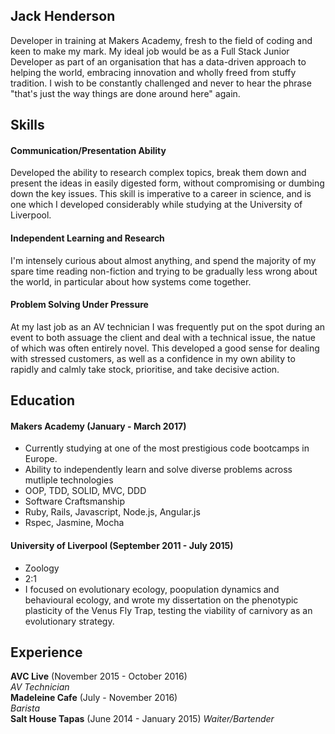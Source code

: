 ## Jack Henderson

Developer in training at Makers Academy, fresh to the field of coding and keen to make my mark. My ideal job would be as a Full Stack Junior Developer as part of an organisation that has a data-driven approach to helping the world, embracing innovation and wholly freed from stuffy tradition. I wish to be constantly challenged and never to hear the phrase "that's just the way things are done around here" again. 

## Skills

#### Communication/Presentation Ability

Developed the ability to research complex topics, break them down and present the ideas in easily digested form, without compromising or dumbing down the key issues. This skill is imperative to a career in science, and is one which I developed considerably while studying at the University of Liverpool. 

#### Independent Learning and Research
I'm intensely curious about almost anything, and spend the majority of my spare time reading non-fiction and trying to be gradually less wrong about the world, in particular about how systems come together.

#### Problem Solving Under Pressure
At my last job as an AV technician I was frequently put on the spot during an event to both assuage the client and deal with a technical issue, the natue of which was often entirely novel. This developed a good sense for dealing with stressed customers, as well as a confidence in my own ability to rapidly and calmly take stock, prioritise, and take decisive action. 

## Education

#### Makers Academy (January - March 2017)
- Currently studying at one of the most prestigious code bootcamps in Europe. 
- Ability to independently learn and solve diverse problems across mutliple technologies
- OOP, TDD, SOLID, MVC, DDD
- Software Craftsmanship
- Ruby, Rails, Javascript, Node.js, Angular.js
- Rspec, Jasmine, Mocha

#### University of Liverpool (September 2011 - July 2015)

- Zoology
- 2:1
- I focused on evolutionary ecology, poopulation dynamics and behavioural ecology, and wrote my dissertation on the phenotypic plasticity of the Venus Fly Trap, testing the viability of carnivory as an evolutionary strategy.

## Experience

**AVC Live** (November 2015 - October 2016)    
*AV Technician*  
**Madeleine Cafe** (July - November 2016)   
*Barista*  
**Salt House Tapas** (June 2014 - January 2015)
*Waiter/Bartender*
